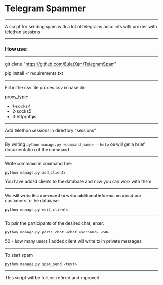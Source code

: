 # Telegram Spammer
___
A script for sending spam with a lot of telegrams accounts with proxies with telethon sessions
___
### How use:
___

git clone "https://github.com/BulatXam/TelegramSpam"

pip install -r requirements.txt

___

Fill in the csv file proxies.csv in base dir:

proxy_type:
<ul> 
  <li>1-socks4</li> 
  <li>2-socks5</li> 
  <li>3-http/https</li> 
</ul>

___

Add telethon sessions in directory "sessions"

___
By writing `python manage.py <command_name> --help`  ou will get a brief documentation of the command
___

Write command in command line:

`python manage.py add_clients`

You have added clients to the database and now you can work with them

___

We will write this command to write additional information about our customers to the database

`python manage.py edit_clients`

___

To pair the participants of the desired chat, enter:

`python manage.py parse_chat <chat_username> <50>`

50 - how many users 1 added client will write to in private messages

___

To start spam:

`python manage.py spam_send <text>`

___

This script will be further refined and improved
